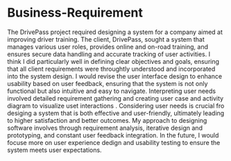 # Business-Requirement
The DrivePass project required designing a system for a company aimed at improving driver training. The client, DrivePass, sought a system that manages various user roles, provides online and on-road training, and ensures secure data handling and accurate tracking of user activities. I think I did particularly well in defining clear objectives and goals, ensuring that all client requirements were throughtly understood and incorporated into the system design. I would revise the user interface design to enhance usability based on user feedback, ensuring that the system is not only functional but also intuitive and easy to navigate. Interpreting user needs involved detailed requirement gathering and creating user case and activity diagram to visualize uset interactions . Considering user needs is crucial fro desiging a system that is both effective and user-friendly, ultimately leading to higher satisfaction and better outcomes. My approach to designing software involves through requirement analysis, iterative design and prototyping, and constant user feedback integration. In the future, I would focuse more on user experience dedign and usability testing to ensure the system meets user expectations.
